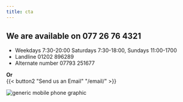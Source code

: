 ```yaml
---
title: cta
---
```


  ## We are available on 077 26 76 4321
                                                                                                                                                                                                                                                                                                                             
  - Weekdays 7:30-20:00 Saturdays 7:30-18:00, Sundays 11:00-1700                                                                                                                 
  - Landline 01202 896289                                                                                                                                                        
  - Alternate number 07793 251677                                                                                                                                                

**Or**                                                                                                                                                                                    
{{< button2 "Send us an Email" "/email/" >}}

![generic mobile phone graphic](/uploads/illustrations/cuate/phone2.svg)